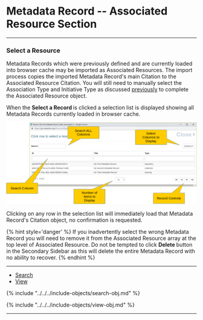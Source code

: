 # Metadata Record -- Associated Resource Section
---

### Select a Resource

<span class="md-panel">Metadata Records</span> which were previously defined and are currently loaded into browser cache may be imported as <span class="md-panel">Associated Resources</span>.  The import process copies the imported <span class="md-panel">Metadata Record</span>'s main <span class="md-panel">Citation</span> to the <span class="md-panel">Associated Resource Citation</span>.  You will still need to manually select the <span class="md-element">Association Type</span> and <span class="md-element">Initiative Type</span> as discussed [previously](editWindow-panel.md) to complete the <span class="md-panel">Associated Resource</span> object.  

When the <strong class="btn btn-info btn-xs"> <i class="fa fa-check"> </i> Select a Record </strong> is clicked a selection list is displayed showing all <span class="md-panel">Metadata Records</span> currently loaded in browser cache.  

![Select an Associated Resource Panel](/assets/reference/edit-objects/metadata/associated/selectResource.png)

Clicking on any row in the selection list will immediately load that <span class="md-panel">Metadata Record</span>'s <span class="md-panel">Citation</span> object, no confirmation is requested.  

{% hint style='danger' %}
  If you inadvertently select the wrong <span class="md-panel">Metadata Record</span> you will need to remove it from the <span class="md-panel">Associated Resource</span> array at the top level of <span class="md-section">Associated Resource</span>.  Do not be tempted to click <strong class="btn btn-danger btn-xs"> <i class="fa fa-times"> </i> Delete </strong> button in the <span class="md-window">Secondary Sidebar</span> as this will delete the entire <span class="md-panel">Metadata Record</span> with no ability to recover.
{% endhint %}

---

* [Search](#search)
* [View](#view)

{% include "../../../include-objects/search-obj.md" %}

{% include "../../../include-objects/view-obj.md" %}

---
